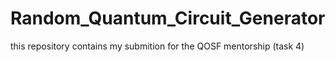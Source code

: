 # Random_Quantum_Circuit_Generator
this repository contains my submition for the QOSF mentorship (task 4)
